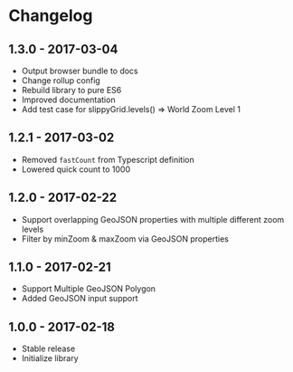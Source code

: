 
# Changelog

## 1.3.0 - 2017-03-04

- Output browser bundle to docs
- Change rollup config
- Rebuild library to pure ES6
- Improved documentation
- Add test case for slippyGrid.levels() => World Zoom Level 1

## 1.2.1 - 2017-03-02

- Removed `fastCount` from Typescript definition
- Lowered quick count to 1000

## 1.2.0 - 2017-02-22

- Support overlapping GeoJSON properties with multiple different zoom levels
- Filter by minZoom & maxZoom via GeoJSON properties

## 1.1.0 - 2017-02-21

- Support Multiple GeoJSON Polygon
- Added GeoJSON input support

## 1.0.0 - 2017-02-18

- Stable release
- Initialize library